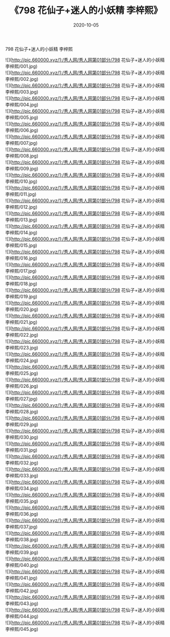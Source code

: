 ﻿---
layout: post
title:  《798 花仙子+迷人的小妖精 李梓熙》
date:   2020-10-05
img: http://pic.660000.xyz/1:/秀人网/秀人网第01部分/798 花仙子+迷人的小妖精 李梓熙/000.jpg
categories: [美女, 清纯, 唯美]
---

798 花仙子+迷人的小妖精 李梓熙

  ![](http://pic.660000.xyz/1:/秀人网/秀人网第01部分/798 花仙子+迷人的小妖精 李梓熙/001.jpg) <br> ![](http://pic.660000.xyz/1:/秀人网/秀人网第01部分/798 花仙子+迷人的小妖精 李梓熙/002.jpg) <br> ![](http://pic.660000.xyz/1:/秀人网/秀人网第01部分/798 花仙子+迷人的小妖精 李梓熙/003.jpg) <br> ![](http://pic.660000.xyz/1:/秀人网/秀人网第01部分/798 花仙子+迷人的小妖精 李梓熙/004.jpg) <br> ![](http://pic.660000.xyz/1:/秀人网/秀人网第01部分/798 花仙子+迷人的小妖精 李梓熙/005.jpg) <br> ![](http://pic.660000.xyz/1:/秀人网/秀人网第01部分/798 花仙子+迷人的小妖精 李梓熙/006.jpg) <br> ![](http://pic.660000.xyz/1:/秀人网/秀人网第01部分/798 花仙子+迷人的小妖精 李梓熙/007.jpg) <br> ![](http://pic.660000.xyz/1:/秀人网/秀人网第01部分/798 花仙子+迷人的小妖精 李梓熙/008.jpg) <br> ![](http://pic.660000.xyz/1:/秀人网/秀人网第01部分/798 花仙子+迷人的小妖精 李梓熙/009.jpg) <br> ![](http://pic.660000.xyz/1:/秀人网/秀人网第01部分/798 花仙子+迷人的小妖精 李梓熙/010.jpg) <br> ![](http://pic.660000.xyz/1:/秀人网/秀人网第01部分/798 花仙子+迷人的小妖精 李梓熙/011.jpg) <br> ![](http://pic.660000.xyz/1:/秀人网/秀人网第01部分/798 花仙子+迷人的小妖精 李梓熙/012.jpg) <br> ![](http://pic.660000.xyz/1:/秀人网/秀人网第01部分/798 花仙子+迷人的小妖精 李梓熙/013.jpg) <br> ![](http://pic.660000.xyz/1:/秀人网/秀人网第01部分/798 花仙子+迷人的小妖精 李梓熙/014.jpg) <br> ![](http://pic.660000.xyz/1:/秀人网/秀人网第01部分/798 花仙子+迷人的小妖精 李梓熙/015.jpg) <br> ![](http://pic.660000.xyz/1:/秀人网/秀人网第01部分/798 花仙子+迷人的小妖精 李梓熙/016.jpg) <br> ![](http://pic.660000.xyz/1:/秀人网/秀人网第01部分/798 花仙子+迷人的小妖精 李梓熙/017.jpg) <br> ![](http://pic.660000.xyz/1:/秀人网/秀人网第01部分/798 花仙子+迷人的小妖精 李梓熙/018.jpg) <br> ![](http://pic.660000.xyz/1:/秀人网/秀人网第01部分/798 花仙子+迷人的小妖精 李梓熙/019.jpg) <br> ![](http://pic.660000.xyz/1:/秀人网/秀人网第01部分/798 花仙子+迷人的小妖精 李梓熙/020.jpg) <br> ![](http://pic.660000.xyz/1:/秀人网/秀人网第01部分/798 花仙子+迷人的小妖精 李梓熙/021.jpg) <br> ![](http://pic.660000.xyz/1:/秀人网/秀人网第01部分/798 花仙子+迷人的小妖精 李梓熙/022.jpg) <br> ![](http://pic.660000.xyz/1:/秀人网/秀人网第01部分/798 花仙子+迷人的小妖精 李梓熙/023.jpg) <br> ![](http://pic.660000.xyz/1:/秀人网/秀人网第01部分/798 花仙子+迷人的小妖精 李梓熙/024.jpg) <br> ![](http://pic.660000.xyz/1:/秀人网/秀人网第01部分/798 花仙子+迷人的小妖精 李梓熙/025.jpg) <br> ![](http://pic.660000.xyz/1:/秀人网/秀人网第01部分/798 花仙子+迷人的小妖精 李梓熙/026.jpg) <br> ![](http://pic.660000.xyz/1:/秀人网/秀人网第01部分/798 花仙子+迷人的小妖精 李梓熙/027.jpg) <br> ![](http://pic.660000.xyz/1:/秀人网/秀人网第01部分/798 花仙子+迷人的小妖精 李梓熙/028.jpg) <br> ![](http://pic.660000.xyz/1:/秀人网/秀人网第01部分/798 花仙子+迷人的小妖精 李梓熙/029.jpg) <br> ![](http://pic.660000.xyz/1:/秀人网/秀人网第01部分/798 花仙子+迷人的小妖精 李梓熙/030.jpg) <br> ![](http://pic.660000.xyz/1:/秀人网/秀人网第01部分/798 花仙子+迷人的小妖精 李梓熙/031.jpg) <br> ![](http://pic.660000.xyz/1:/秀人网/秀人网第01部分/798 花仙子+迷人的小妖精 李梓熙/032.jpg) <br> ![](http://pic.660000.xyz/1:/秀人网/秀人网第01部分/798 花仙子+迷人的小妖精 李梓熙/033.jpg) <br> ![](http://pic.660000.xyz/1:/秀人网/秀人网第01部分/798 花仙子+迷人的小妖精 李梓熙/034.jpg) <br> ![](http://pic.660000.xyz/1:/秀人网/秀人网第01部分/798 花仙子+迷人的小妖精 李梓熙/035.jpg) <br> ![](http://pic.660000.xyz/1:/秀人网/秀人网第01部分/798 花仙子+迷人的小妖精 李梓熙/036.jpg) <br> ![](http://pic.660000.xyz/1:/秀人网/秀人网第01部分/798 花仙子+迷人的小妖精 李梓熙/037.jpg) <br> ![](http://pic.660000.xyz/1:/秀人网/秀人网第01部分/798 花仙子+迷人的小妖精 李梓熙/038.jpg) <br> ![](http://pic.660000.xyz/1:/秀人网/秀人网第01部分/798 花仙子+迷人的小妖精 李梓熙/039.jpg) <br> ![](http://pic.660000.xyz/1:/秀人网/秀人网第01部分/798 花仙子+迷人的小妖精 李梓熙/040.jpg) <br> ![](http://pic.660000.xyz/1:/秀人网/秀人网第01部分/798 花仙子+迷人的小妖精 李梓熙/041.jpg) <br> ![](http://pic.660000.xyz/1:/秀人网/秀人网第01部分/798 花仙子+迷人的小妖精 李梓熙/042.jpg) <br> ![](http://pic.660000.xyz/1:/秀人网/秀人网第01部分/798 花仙子+迷人的小妖精 李梓熙/043.jpg) <br> ![](http://pic.660000.xyz/1:/秀人网/秀人网第01部分/798 花仙子+迷人的小妖精 李梓熙/044.jpg) <br> ![](http://pic.660000.xyz/1:/秀人网/秀人网第01部分/798 花仙子+迷人的小妖精 李梓熙/045.jpg) <br>